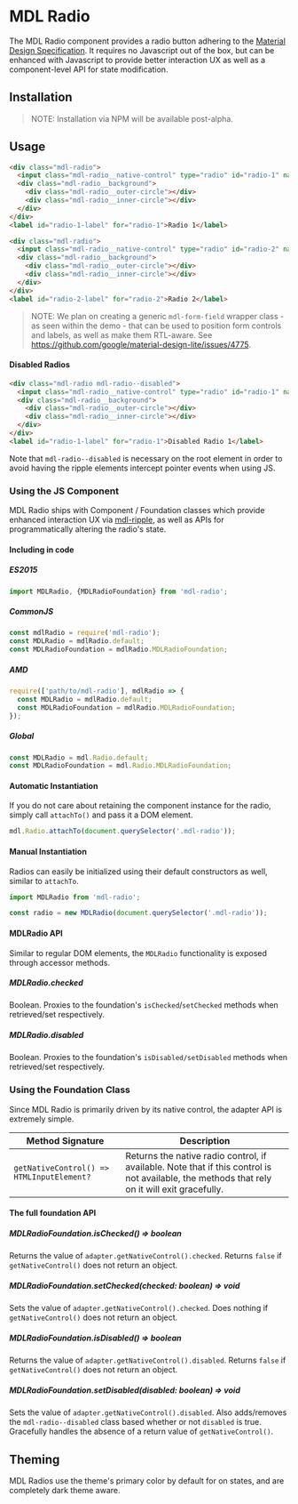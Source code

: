 # MDL Radio

The MDL Radio component provides a radio button adhering to the [Material Design Specification](https://material.google.com/components/selection-controls.html#selection-controls-radio-button).
It requires no Javascript out of the box, but can be enhanced with Javascript to provide better
interaction UX as well as a component-level API for state modification.

## Installation

> NOTE: Installation via NPM will be available post-alpha.

## Usage

```html
<div class="mdl-radio">
  <input class="mdl-radio__native-control" type="radio" id="radio-1" name="radios" checked>
  <div class="mdl-radio__background">
    <div class="mdl-radio__outer-circle"></div>
    <div class="mdl-radio__inner-circle"></div>
  </div>
</div>
<label id="radio-1-label" for="radio-1">Radio 1</label>

<div class="mdl-radio">
  <input class="mdl-radio__native-control" type="radio" id="radio-2" name="radios">
  <div class="mdl-radio__background">
    <div class="mdl-radio__outer-circle"></div>
    <div class="mdl-radio__inner-circle"></div>
  </div>
</div>
<label id="radio-2-label" for="radio-2">Radio 2</label>
```

> NOTE: We plan on creating a generic `mdl-form-field` wrapper class - as seen within the demo -
> that can be used to position form controls and labels, as well as make them RTL-aware.
> See https://github.com/google/material-design-lite/issues/4775.

#### Disabled Radios

```html
<div class="mdl-radio mdl-radio--disabled">
  <input class="mdl-radio__native-control" type="radio" id="radio-1" name="radios" disabled>
  <div class="mdl-radio__background">
    <div class="mdl-radio__outer-circle"></div>
    <div class="mdl-radio__inner-circle"></div>
  </div>
</div>
<label id="radio-1-label" for="radio-1">Disabled Radio 1</label>
```

Note that `mdl-radio--disabled` is necessary on the root element in order to avoid having the ripple
elements intercept pointer events when using JS.

### Using the JS Component

MDL Radio ships with Component / Foundation classes which provide enhanced interaction UX via
[mdl-ripple](../mdl-ripple), as well as APIs for programmatically altering the radio's state.

#### Including in code

##### ES2015

```javascript
import MDLRadio, {MDLRadioFoundation} from 'mdl-radio';
```

##### CommonJS

```javascript
const mdlRadio = require('mdl-radio');
const MDLRadio = mdlRadio.default;
const MDLRadioFoundation = mdlRadio.MDLRadioFoundation;
```

##### AMD

```javascript
require(['path/to/mdl-radio'], mdlRadio => {
  const MDLRadio = mdlRadio.default;
  const MDLRadioFoundation = mdlRadio.MDLRadioFoundation;
});
```

##### Global

```javascript
const MDLRadio = mdl.Radio.default;
const MDLRadioFoundation = mdl.Radio.MDLRadioFoundation;
```

#### Automatic Instantiation

If you do not care about retaining the component instance for the radio, simply call `attachTo()`
and pass it a DOM element.  

```javascript
mdl.Radio.attachTo(document.querySelector('.mdl-radio'));
```

#### Manual Instantiation

Radios can easily be initialized using their default constructors as well, similar to `attachTo`.

```javascript
import MDLRadio from 'mdl-radio';

const radio = new MDLRadio(document.querySelector('.mdl-radio'));
```

#### MDLRadio API

Similar to regular DOM elements, the `MDLRadio` functionality is exposed through accessor
methods.

##### MDLRadio.checked

Boolean. Proxies to the foundation's `isChecked`/`setChecked` methods when retrieved/set
respectively.

##### MDLRadio.disabled

Boolean. Proxies to the foundation's `isDisabled/setDisabled` methods when retrieved/set
respectively.

### Using the Foundation Class

Since MDL Radio is primarily driven by its native control, the adapter API is extremely simple.

| Method Signature | Description |
| --- | --- |
| `getNativeControl() => HTMLInputElement?` | Returns the native radio control, if available. Note that if this control is not available, the methods that rely on it will exit gracefully.|

#### The full foundation API

##### MDLRadioFoundation.isChecked() => boolean

Returns the value of `adapter.getNativeControl().checked`. Returns `false` if `getNativeControl()`
does not return an object.

##### MDLRadioFoundation.setChecked(checked: boolean) => void

Sets the value of `adapter.getNativeControl().checked`. Does nothing if `getNativeControl()` does
not return an object.

##### MDLRadioFoundation.isDisabled() => boolean

Returns the value of `adapter.getNativeControl().disabled`. Returns `false` if `getNativeControl()`
does not return an object.

##### MDLRadioFoundation.setDisabled(disabled: boolean) => void

Sets the value of `adapter.getNativeControl().disabled`. Also adds/removes the `mdl-radio--disabled`
class based whether or not `disabled` is true. Gracefully handles the absence of a return value of
`getNativeControl()`.

## Theming

MDL Radios use the theme's primary color by default for on states, and are completely dark theme
aware.
